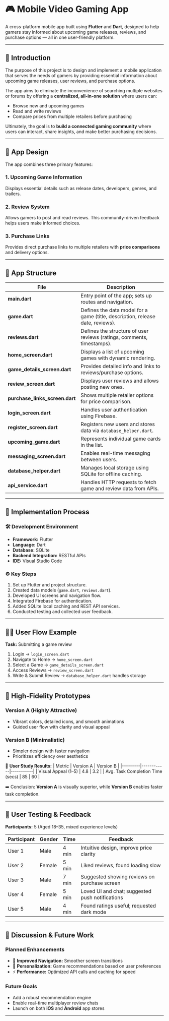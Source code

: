 # 🎮 Mobile Video Gaming App

A cross-platform mobile app built using **Flutter** and **Dart**, designed to help gamers stay informed about upcoming game releases, reviews, and purchase options — all in one user-friendly platform.

---

## 📱 Introduction

The purpose of this project is to design and implement a mobile application that serves the needs of gamers by providing essential information about upcoming game releases, user reviews, and purchase options. 

The app aims to eliminate the inconvenience of searching multiple websites or forums by offering a **centralized, all-in-one solution** where users can:
- Browse new and upcoming games
- Read and write reviews
- Compare prices from multiple retailers before purchasing

Ultimately, the goal is to **build a connected gaming community** where users can interact, share insights, and make better purchasing decisions.

---

## 🧩 App Design

The app combines three primary features:

### 1. Upcoming Game Information
Displays essential details such as release dates, developers, genres, and trailers.

### 2. Review System
Allows gamers to post and read reviews. This community-driven feedback helps users make informed choices.

### 3. Purchase Links
Provides direct purchase links to multiple retailers with **price comparisons** and delivery options.

---

## 🧱 App Structure

| File | Description |
|------|--------------|
| **main.dart** | Entry point of the app; sets up routes and navigation. |
| **game.dart** | Defines the data model for a game (title, description, release date, reviews). |
| **reviews.dart** | Defines the structure of user reviews (ratings, comments, timestamps). |
| **home_screen.dart** | Displays a list of upcoming games with dynamic rendering. |
| **game_details_screen.dart** | Provides detailed info and links to reviews/purchase options. |
| **review_screen.dart** | Displays user reviews and allows posting new ones. |
| **purchase_links_screen.dart** | Shows multiple retailer options for price comparison. |
| **login_screen.dart** | Handles user authentication using Firebase. |
| **register_screen.dart** | Registers new users and stores data via `database_helper.dart`. |
| **upcoming_game.dart** | Represents individual game cards in the list. |
| **messaging_screen.dart** | Enables real-time messaging between users. |
| **database_helper.dart** | Manages local storage using SQLite for offline caching. |
| **api_service.dart** | Handles HTTP requests to fetch game and review data from APIs. |

---

## 🧪 Implementation Process

### 🛠️ Development Environment
- **Framework:** Flutter  
- **Language:** Dart  
- **Database:** SQLite  
- **Backend Integration:** RESTful APIs  
- **IDE:** Visual Studio Code  

### ⚙️ Key Steps
1. Set up Flutter and project structure.  
2. Created data models (`game.dart`, `reviews.dart`).  
3. Developed UI screens and navigation flow.  
4. Integrated Firebase for authentication.  
5. Added SQLite local caching and REST API services.  
6. Conducted testing and collected user feedback.  

---

## 🧍‍♂️ User Flow Example

**Task:** Submitting a game review  
1. Login → `login_screen.dart`  
2. Navigate to Home → `home_screen.dart`  
3. Select a Game → `game_details_screen.dart`  
4. Access Reviews → `review_screen.dart`  
5. Write & Submit Review → `database_helper.dart` handles storage  

---

## 🎨 High-Fidelity Prototypes

### **Version A (Highly Attractive)**
- Vibrant colors, detailed icons, and smooth animations  
- Guided user flow with clarity and visual appeal  

### **Version B (Minimalistic)**
- Simpler design with faster navigation  
- Prioritizes efficiency over aesthetics  

🧩 **User Study Results:**
| Metric | Version A | Version B |
|---------|------------|-----------|
| Visual Appeal (1–5) | 4.8 | 3.2 |
| Avg. Task Completion Time (secs) | 85 | 60 |

➡️ Conclusion: **Version A** is visually superior, while **Version B** enables faster task completion.

---

## 👥 User Testing & Feedback

**Participants:** 5 (Aged 18–35, mixed experience levels)

| Participant | Gender | Time | Feedback |
|--------------|---------|------|-----------|
| User 1 | Male | 4 min | Intuitive design, improve price clarity |
| User 2 | Female | 5 min | Liked reviews, found loading slow |
| User 3 | Male | 7 min | Suggested showing reviews on purchase screen |
| User 4 | Female | 5 min | Loved UI and chat; suggested push notifications |
| User 5 | Male | 4 min | Found ratings useful; requested dark mode |

---

## 💬 Discussion & Future Work

### Planned Enhancements
- 🧭 **Improved Navigation:** Smoother screen transitions  
- 🎯 **Personalization:** Game recommendations based on user preferences  
- ⚡ **Performance:** Optimized API calls and caching for speed  

### Future Goals
- Add a robust recommendation engine  
- Enable real-time multiplayer review chats  
- Launch on both **iOS** and **Android** app stores  

---


